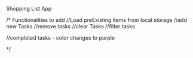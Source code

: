 
Shopping List App

/* Functionalities to add 
//Load preExisting items from local storage
//add new Tasks
//remove tasks
//clear Tasks
//filter tasks

//completed tasks - color changes to purple

*/
